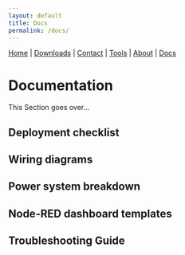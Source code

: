 ```yaml
---
layout: default
title: Docs
permalink: /docs/
---
```

<nav>
  <a href="{{ '/' | relative_url }}">Home</a> |
  <a href="{{ '/downloads/' | relative_url }}">Downloads</a> |
  <a href="{{ '/contact/' | relative_url }}">Contact</a> |
  <a href="{{ '/tools/' | relative_url }}">Tools</a> |
  <a href="{{ '/about/' | relative_url }}">About</a> |
  <a href="{{ '/docs/' | relative_url }}">Docs</a>
</nav>

# Documentation
This Section goes over...

## Deployment checklist


## Wiring diagrams


## Power system breakdown


## Node-RED dashboard templates


## Troubleshooting Guide

